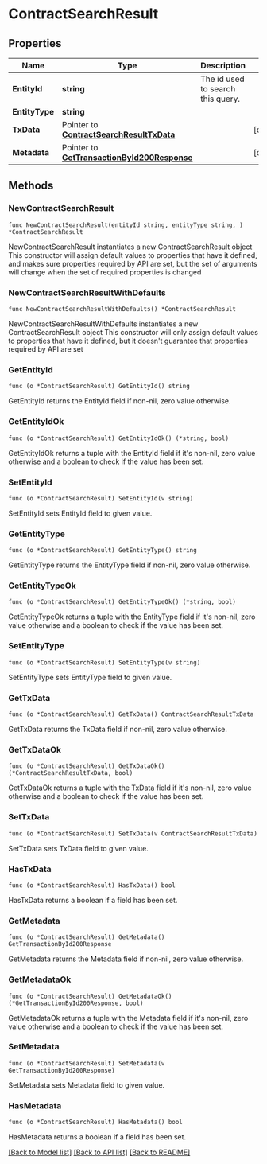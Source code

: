 # ContractSearchResult

## Properties

Name | Type | Description | Notes
------------ | ------------- | ------------- | -------------
**EntityId** | **string** | The id used to search this query. | 
**EntityType** | **string** |  | 
**TxData** | Pointer to [**ContractSearchResultTxData**](ContractSearchResultTxData.md) |  | [optional] 
**Metadata** | Pointer to [**GetTransactionById200Response**](GetTransactionById200Response.md) |  | [optional] 

## Methods

### NewContractSearchResult

`func NewContractSearchResult(entityId string, entityType string, ) *ContractSearchResult`

NewContractSearchResult instantiates a new ContractSearchResult object
This constructor will assign default values to properties that have it defined,
and makes sure properties required by API are set, but the set of arguments
will change when the set of required properties is changed

### NewContractSearchResultWithDefaults

`func NewContractSearchResultWithDefaults() *ContractSearchResult`

NewContractSearchResultWithDefaults instantiates a new ContractSearchResult object
This constructor will only assign default values to properties that have it defined,
but it doesn't guarantee that properties required by API are set

### GetEntityId

`func (o *ContractSearchResult) GetEntityId() string`

GetEntityId returns the EntityId field if non-nil, zero value otherwise.

### GetEntityIdOk

`func (o *ContractSearchResult) GetEntityIdOk() (*string, bool)`

GetEntityIdOk returns a tuple with the EntityId field if it's non-nil, zero value otherwise
and a boolean to check if the value has been set.

### SetEntityId

`func (o *ContractSearchResult) SetEntityId(v string)`

SetEntityId sets EntityId field to given value.


### GetEntityType

`func (o *ContractSearchResult) GetEntityType() string`

GetEntityType returns the EntityType field if non-nil, zero value otherwise.

### GetEntityTypeOk

`func (o *ContractSearchResult) GetEntityTypeOk() (*string, bool)`

GetEntityTypeOk returns a tuple with the EntityType field if it's non-nil, zero value otherwise
and a boolean to check if the value has been set.

### SetEntityType

`func (o *ContractSearchResult) SetEntityType(v string)`

SetEntityType sets EntityType field to given value.


### GetTxData

`func (o *ContractSearchResult) GetTxData() ContractSearchResultTxData`

GetTxData returns the TxData field if non-nil, zero value otherwise.

### GetTxDataOk

`func (o *ContractSearchResult) GetTxDataOk() (*ContractSearchResultTxData, bool)`

GetTxDataOk returns a tuple with the TxData field if it's non-nil, zero value otherwise
and a boolean to check if the value has been set.

### SetTxData

`func (o *ContractSearchResult) SetTxData(v ContractSearchResultTxData)`

SetTxData sets TxData field to given value.

### HasTxData

`func (o *ContractSearchResult) HasTxData() bool`

HasTxData returns a boolean if a field has been set.

### GetMetadata

`func (o *ContractSearchResult) GetMetadata() GetTransactionById200Response`

GetMetadata returns the Metadata field if non-nil, zero value otherwise.

### GetMetadataOk

`func (o *ContractSearchResult) GetMetadataOk() (*GetTransactionById200Response, bool)`

GetMetadataOk returns a tuple with the Metadata field if it's non-nil, zero value otherwise
and a boolean to check if the value has been set.

### SetMetadata

`func (o *ContractSearchResult) SetMetadata(v GetTransactionById200Response)`

SetMetadata sets Metadata field to given value.

### HasMetadata

`func (o *ContractSearchResult) HasMetadata() bool`

HasMetadata returns a boolean if a field has been set.


[[Back to Model list]](../README.md#documentation-for-models) [[Back to API list]](../README.md#documentation-for-api-endpoints) [[Back to README]](../README.md)


